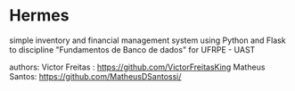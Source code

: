 # Hermes
simple inventory and financial management system using Python and Flask to discipline "Fundamentos de Banco de dados" for UFRPE - UAST

authors:
  Victor Freitas : https://github.com/VictorFreitasKing
  Matheus Santos: https://github.com/MatheusDSantossi/
